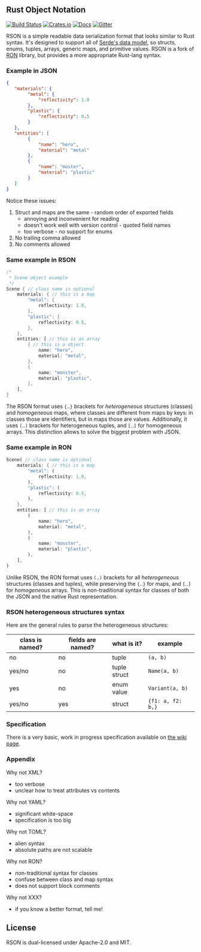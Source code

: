 ## Rust Object Notation

[![Build Status](https://travis-ci.org/rson-rs/rson.png?branch=master)](https://travis-ci.org/rson-rs/rson)
[![Crates.io](https://img.shields.io/crates/v/rson.svg)](https://crates.io/crates/rson_rs)
[![Docs](https://docs.rs/rson/badge.svg)](https://docs.rs/rson_rs)
[![Gitter](https://badges.gitter.im/rson-rs/rson.svg)](https://gitter.im/rson-rs/rson)

RSON is a simple readable data serialization format that looks similar to Rust syntax.
It's designed to support all of [Serde's data model](https://serde.rs/data-model.html), so
structs, enums, tuples, arrays, generic maps, and primitive values. RSON is a fork of
[RON](https://github.com/ron-rs/ron) library, but provides a more appropriate Rust-lang syntax. 

### Example in JSON

```json
{
   "materials": {
        "metal": {
            "reflectivity": 1.0
        },
        "plastic": {
            "reflectivity": 0.5
        }
   },
   "entities": [
        {
            "name": "hero",
            "material": "metal"
        },
        {
            "name": "moster",
            "material": "plastic"
        }
   ]
}
```

Notice these issues:
  1. Struct and maps are the same
    - random order of exported fields
      - annoying and inconvenient for reading
      - doesn't work well with version control
    - quoted field names
      - too verbose
    - no support for enums
  2. No trailing comma allowed
  3. No comments allowed

### Same example in RSON

```rust
/*
 * Scene object example
 */
Scene { // class name is optional
    materials: { // this is a map
        "metal": {
            reflectivity: 1.0,
        },
        "plastic": {
            reflectivity: 0.5,
        },
    },
    entities: [ // this is an array
        { // this is a object
            name: "hero",
            material: "metal",
        },
        {
            name: "monster",
            material: "plastic",
        },
    ],
}
```

The RSON format uses `{`..`}` brackets for *heterogeneous* structures (classes) and
*homogeneous* maps, where classes are different from maps by keys: in classes those
are identifiers, but in maps those are values. Additionally, it uses `(`..`)` brackets
for heterogeneous tuples, and `[`..`]` for homogeneous arrays. This distinction allows
to solve the biggest problem with JSON.

### Same example in RON

```rust
Scene( // class name is optional
    materials: { // this is a map
        "metal": (
            reflectivity: 1.0,
        ),
        "plastic": (
            reflectivity: 0.5,
        ),
    },
    entities: [ // this is an array
        (
            name: "hero",
            material: "metal",
        ),
        (
            name: "monster",
            material: "plastic",
        ),
    ],
)
```

Unlike RSON, the RON format uses `(`..`)` brackets for all *heterogeneous* structures (classes
and tuples), while preserving the `{`..`}` for maps, and `[`..`]` for *homogeneous* arrays. This
is non-traditional syntax for classes of both the JSON and the native Rust representation.

### RSON heterogeneous structures syntax

Here are the general rules to parse the heterogeneous structures:

| class is named? | fields are named? | what is it?               | example             |
| --------------- | ------------------| ------------------------- | ------------------- |
| no              | no                | tuple                     | `(a, b)`            |
| yes/no          | no                | tuple struct              | `Name(a, b)`        |
| yes             | no                | enum value                | `Variant(a, b)`     |
| yes/no          | yes               | struct                    | `{f1: a, f2: b,}`   |

### Specification

There is a very basic, work in progress specification available on
[the wiki page](https://github.com/rson-rs/rson/wiki/Specification).

### Appendix

Why not XML?
  - too verbose
  - unclear how to treat attributes vs contents

Why not YAML?
  - significant white-space 
  - specification is too big

Why not TOML?
  - alien syntax
  - absolute paths are not scalable

Why not RON?
  - non-traditional syntax for classes
  - confuse between class and map syntax
  - does not support block comments

Why not XXX?
  - if you know a better format, tell me!

## License

RSON is dual-licensed under Apache-2.0 and MIT.

